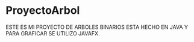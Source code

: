 # ProyectoArbol
ESTE ES MI PROYECTO DE ARBOLES BINARIOS ESTA HECHO EN JAVA Y PARA GRAFICAR SE UTILIZO JAVAFX.
